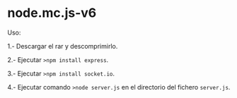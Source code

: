 # node.mc.js-v6

Uso:

1.- Descargar el rar y descomprimirlo.

2.- Ejecutar `>npm install express`.

3.- Ejecutar `>npm install socket.io`.

4.- Ejecutar comando `>node server.js` en el directorio del fichero `server.js`.
